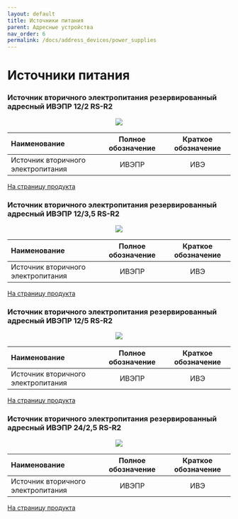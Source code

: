 ```yaml
---
layout: default
title: Источники питания
parent: Адресные устройства
nav_order: 6
permalink: /docs/address_devices/power_supplies
---
```


# Источники питания
### Источник вторичного электропитания резервированный адресный ИВЭПР 12/2 RS-R2

<p align="center">
<img src="../../../assets/images/devices/ivepr_12_2.png">
</p>

|Наименование|Полное обозначение|Краткое обозначение|
|:---|:---:|:---:|
|Источник вторичного электропитания|ИВЭПР|ИВЭ|

<a href="https://products.rubezh.ru/products/ivepr_12_2_rs_r2-3341/" target="_blank">На страницу продукта</a>

### Источник вторичного электропитания резервированный адресный ИВЭПР 12/3,5 RS-R2

<p align="center">
<img src="../../../assets/images/devices/ivepr_12_3.5.png">
</p>

|Наименование|Полное обозначение|Краткое обозначение|
|:---|:---:|:---:|
|Источник вторичного электропитания|ИВЭПР|ИВЭ|

<a href="https://products.rubezh.ru/products/ivepr_12_3_5_rs_r2-3318/" target="_blank">На страницу продукта</a>

### Источник вторичного электропитания резервированный адресный ИВЭПР 12/5 RS-R2

<p align="center">
<img src="../../../assets/images/devices/ivepr_12_5.png">
</p>

|Наименование|Полное обозначение|Краткое обозначение|
|:---|:---:|:---:|
|Источник вторичного электропитания|ИВЭПР|ИВЭ|

<a href="https://products.rubezh.ru/products/ivepr_12_5_rs_r2-3319/" target="_blank">На страницу продукта</a>

### Источник вторичного электропитания резервированный адресный ИВЭПР 24/2,5 RS-R2

<p align="center">
<img src="../../../assets/images/devices/ivepr_24_2.5.png">
</p>

|Наименование|Полное обозначение|Краткое обозначение|
|:---|:---:|:---:|
|Источник вторичного электропитания|ИВЭПР|ИВЭ|

<a href="https://products.rubezh.ru/products/ivepr_24_2_5_rs_r2-3342/" target="_blank">На страницу продукта</a>
